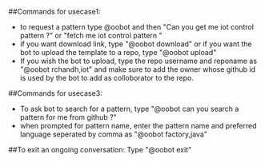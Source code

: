 ##Commands for usecase1:
- to request a pattern type @oobot and then "Can you get me iot control pattern ?" or "fetch me iot control pattern "
- if you want download link, type "@oobot download" or if you want the bot to upload the template to a repo, type "@oobot upload"
- If you wish the bot to upload, type the repo username and reponame as "@oobot rchandh,iot" and make sure to add the owner whose github id is used by the bot to add as colloborator to the repo.


##Commands for usecase3:
- To ask bot to search for a pattern, type "@oobot can you search a pattern for me from github ?"
- when prompted for pattern name, enter the pattern name and preferred language seperated by comma as "@oobot factory,java"


##To exit an ongoing conversation:
Type "@oobot exit"